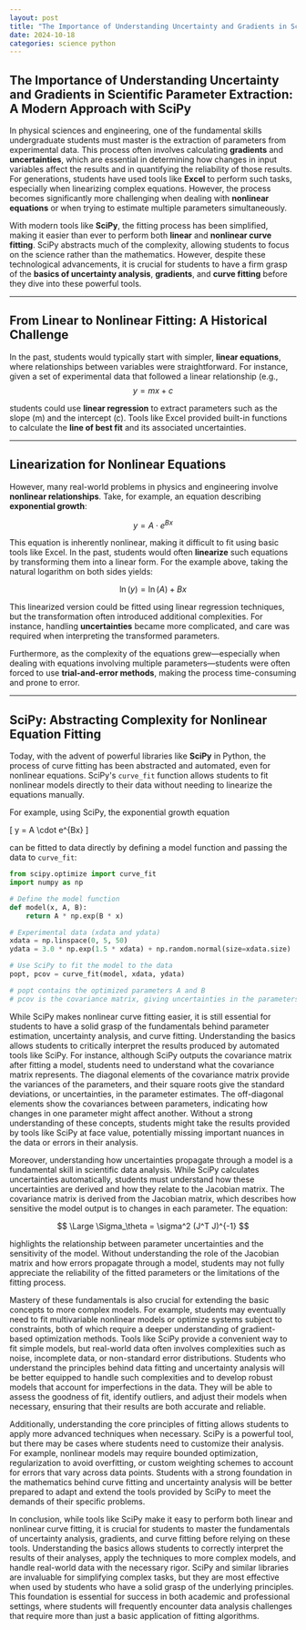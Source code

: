 ```yaml
---
layout: post
title: "The Importance of Understanding Uncertainty and Gradients in Scientific Parameter Extraction: A Modern Approach with SciPy"
date: 2024-10-18
categories: science python
---
```


## The Importance of Understanding Uncertainty and Gradients in Scientific Parameter Extraction: A Modern Approach with SciPy

In physical sciences and engineering, one of the fundamental skills undergraduate students must master is the extraction of parameters from experimental data. This process often involves calculating **gradients** and **uncertainties**, which are essential in determining how changes in input variables affect the results and in quantifying the reliability of those results. For generations, students have used tools like **Excel** to perform such tasks, especially when linearizing complex equations. However, the process becomes significantly more challenging when dealing with **nonlinear equations** or when trying to estimate multiple parameters simultaneously.

With modern tools like **SciPy**, the fitting process has been simplified, making it easier than ever to perform both **linear** and **nonlinear curve fitting**. SciPy abstracts much of the complexity, allowing students to focus on the science rather than the mathematics. However, despite these technological advancements, it is crucial for students to have a firm grasp of the **basics of uncertainty analysis**, **gradients**, and **curve fitting** before they dive into these powerful tools.

---

## From Linear to Nonlinear Fitting: A Historical Challenge

In the past, students would typically start with simpler, **linear equations**, where relationships between variables were straightforward. For instance, given a set of experimental data that followed a linear relationship (e.g., 
$$
y = mx + c
$$

students could use **linear regression** to extract parameters such as the slope \(m\) and the intercept \(c\). Tools like Excel provided built-in functions to calculate the **line of best fit** and its associated uncertainties.

---

## Linearization for Nonlinear Equations

However, many real-world problems in physics and engineering involve **nonlinear relationships**. Take, for example, an equation describing **exponential growth**:

$$ 
y = A \cdot e^{Bx} 
$$

This equation is inherently nonlinear, making it difficult to fit using basic tools like Excel. In the past, students would often **linearize** such equations by transforming them into a linear form. For the example above, taking the natural logarithm on both sides yields:

$$
\ln(y) = \ln(A) + Bx
$$

This linearized version could be fitted using linear regression techniques, but the transformation often introduced additional complexities. For instance, handling **uncertainties** became more complicated, and care was required when interpreting the transformed parameters.

Furthermore, as the complexity of the equations grew—especially when dealing with equations involving multiple parameters—students were often forced to use **trial-and-error methods**, making the process time-consuming and prone to error.

---

## SciPy: Abstracting Complexity for Nonlinear Equation Fitting

Today, with the advent of powerful libraries like **SciPy** in Python, the process of curve fitting has been abstracted and automated, even for nonlinear equations. SciPy's `curve_fit` function allows students to fit nonlinear models directly to their data without needing to linearize the equations manually.

For example, using SciPy, the exponential growth equation

\[
y = A \cdot e^{Bx}
\]

can be fitted to data directly by defining a model function and passing the data to `curve_fit`:

```python
from scipy.optimize import curve_fit
import numpy as np

# Define the model function
def model(x, A, B):
    return A * np.exp(B * x)

# Experimental data (xdata and ydata)
xdata = np.linspace(0, 5, 50)
ydata = 3.0 * np.exp(1.5 * xdata) + np.random.normal(size=xdata.size)

# Use SciPy to fit the model to the data
popt, pcov = curve_fit(model, xdata, ydata)

# popt contains the optimized parameters A and B
# pcov is the covariance matrix, giving uncertainties in the parameters

```
While SciPy makes nonlinear curve fitting easier, it is still essential for students to have a solid grasp of the fundamentals behind parameter estimation, uncertainty analysis, and curve fitting. Understanding the basics allows students to critically interpret the results produced by automated tools like SciPy. For instance, although SciPy outputs the covariance matrix after fitting a model, students need to understand what the covariance matrix represents. The diagonal elements of the covariance matrix provide the variances of the parameters, and their square roots give the standard deviations, or uncertainties, in the parameter estimates. The off-diagonal elements show the covariances between parameters, indicating how changes in one parameter might affect another. Without a strong understanding of these concepts, students might take the results provided by tools like SciPy at face value, potentially missing important nuances in the data or errors in their analysis.

Moreover, understanding how uncertainties propagate through a model is a fundamental skill in scientific data analysis. While SciPy calculates uncertainties automatically, students must understand how these uncertainties are derived and how they relate to the Jacobian matrix. The covariance matrix is derived from the Jacobian matrix, which describes how sensitive the model output is to changes in each parameter. The equation:

$$
\Large \Sigma_\theta = \sigma^2 (J^T J)^{-1}
$$


highlights the relationship between parameter uncertainties and the sensitivity of the model. Without understanding the role of the Jacobian matrix and how errors propagate through a model, students may not fully appreciate the reliability of the fitted parameters or the limitations of the fitting process.

Mastery of these fundamentals is also crucial for extending the basic concepts to more complex models. For example, students may eventually need to fit multivariable nonlinear models or optimize systems subject to constraints, both of which require a deeper understanding of gradient-based optimization methods. Tools like SciPy provide a convenient way to fit simple models, but real-world data often involves complexities such as noise, incomplete data, or non-standard error distributions. Students who understand the principles behind data fitting and uncertainty analysis will be better equipped to handle such complexities and to develop robust models that account for imperfections in the data. They will be able to assess the goodness of fit, identify outliers, and adjust their models when necessary, ensuring that their results are both accurate and reliable.

Additionally, understanding the core principles of fitting allows students to apply more advanced techniques when necessary. SciPy is a powerful tool, but there may be cases where students need to customize their analysis. For example, nonlinear models may require bounded optimization, regularization to avoid overfitting, or custom weighting schemes to account for errors that vary across data points. Students with a strong foundation in the mathematics behind curve fitting and uncertainty analysis will be better prepared to adapt and extend the tools provided by SciPy to meet the demands of their specific problems.

In conclusion, while tools like SciPy make it easy to perform both linear and nonlinear curve fitting, it is crucial for students to master the fundamentals of uncertainty analysis, gradients, and curve fitting before relying on these tools. Understanding the basics allows students to correctly interpret the results of their analyses, apply the techniques to more complex models, and handle real-world data with the necessary rigor. SciPy and similar libraries are invaluable for simplifying complex tasks, but they are most effective when used by students who have a solid grasp of the underlying principles. This foundation is essential for success in both academic and professional settings, where students will frequently encounter data analysis challenges that require more than just a basic application of fitting algorithms.
